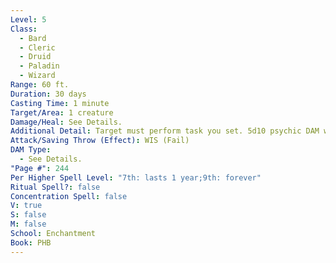 ```yaml
---
Level: 5
Class:
  - Bard
  - Cleric
  - Druid
  - Paladin
  - Wizard
Range: 60 ft.
Duration: 30 days
Casting Time: 1 minute
Target/Area: 1 creature
Damage/Heal: See Details.
Additional Detail: Target must perform task you set. 5d10 psychic DAM whenever it disobeys.
Attack/Saving Throw (Effect): WIS (Fail)
DAM Type:
  - See Details.
"Page #": 244
Per Higher Spell Level: "7th: lasts 1 year;9th: forever"
Ritual Spell?: false
Concentration Spell: false
V: true
S: false
M: false
School: Enchantment
Book: PHB
---
```

